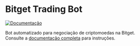 # Bitget Trading Bot

[![Documentação](https://img.shields.io/badge/docs-mkdocs-green)](https://seu-usuario.github.io/bitget-bot)

Bot automatizado para negociação de criptomoedas na Bitget.  
Consulte a [documentação completa](docs/index.md) para instruções.